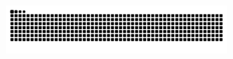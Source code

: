 <picture>
  <source media="(prefers-color-scheme: dark)" srcset="https://raw.githubusercontent.com/Geekertao/Geekertao/output/github-contribution-grid-snake-Dark.svg">
  <source media="(prefers-color-scheme: light)" srcset="https://raw.githubusercontent.com/Geekertao/Geekertao/output/github-contribution-grid-snake.svg">
  <img alt="github contribution grid snake animation" src="https://raw.githubusercontent.com/Geekertao/Geekertao/output/github-contribution-grid-snake-Light.svg">
</picture>

